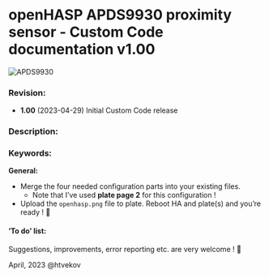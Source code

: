 ﻿
# openHASP APDS9930 proximity sensor - Custom Code documentation v1.00

![APDS9930](https://github.com/htvekov/openHASP-APDS9930-proximity-sensor-Custom-Code/blob/main/image.png)

### Revision:
-	**1.00** (2023-04-29)
Initial Custom Code release

### Description:

### Keywords:

**General:**

- Merge the four needed configuration parts into your existing files.
	- Note that I’ve used **plate page 2** for this configuration !
- Upload the `openhasp.png` file to plate. Reboot HA and plate(s) and you’re ready ! 🙂


#### ’To do’ list:


Suggestions, improvements, error reporting etc. are very welcome ! 🙂

April, 2023 @htvekov
